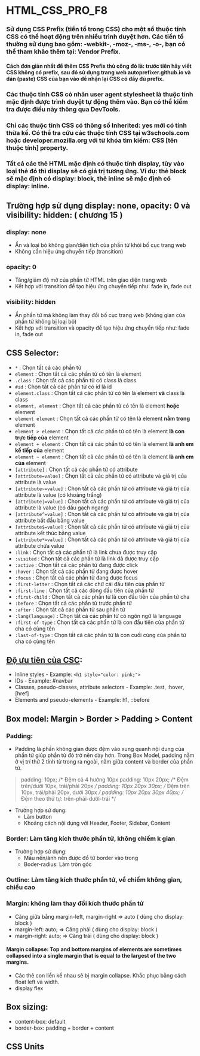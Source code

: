 # HTML_CSS_PRO_F8

### Sử dụng CSS Prefix (tiền tố trong CSS) cho một số thuộc tính CSS có thể hoạt động trên nhiều trình duyệt hơn. Các tiền tố thường sử dụng bao gồm: -webkit-, -moz-, -ms-, -o-, bạn có thể tham khảo thêm tại: Vendor Prefix.

#### Cách đơn giản nhất để thêm CSS Prefix thủ công đó là: trước tiên hãy viết CSS không có prefix, sau đó sử dụng trang web autoprefixer.github.io và dán (paste) CSS của bạn vào để nhận lại CSS có đầy đủ prefix.

### Các thuộc tính CSS có nhãn user agent stylesheet là thuộc tính mặc định được trình duyệt tự động thêm vào. Bạn có thể kiểm tra được điều này thông qua DevTools.

### Chỉ các thuộc tính CSS có thông số Inherited: yes mới có tính thừa kế. Có thể tra cứu các thuộc tính CSS tại w3schools.com hoặc developer.mozilla.org với từ khóa tìm kiếm: CSS [tên thuộc tính] property.

### Tất cả các thẻ HTML mặc định có thuộc tính display, tùy vào loại thẻ đó thì display sẽ có giá trị tương ứng. Ví dụ: thẻ block sẽ mặc định có display: block, thẻ inline sẽ mặc định có display: inline.

## Trường hợp sử dụng display: none, opacity: 0 và visibility: hidden: ( chương 15 )

### display: none
- Ẩn và loại bỏ không gian/diện tích của phần tử khỏi bố cục trang web
- Không cần hiệu ứng chuyển tiếp (transition)

### opacity: 0
- Tăng/giảm độ mờ của phần tử HTML trên giao diện trang web
- Kết hợp với transition để tạo hiệu ứng chuyển tiếp như: fade in, fade out

### visibility: hidden
- Ẩn phần tử mà không làm thay đổi bố cục trang web (không gian của phần tử không bị loại bỏ)
- Kết hợp với transition và opacity để tạo hiệu ứng chuyển tiếp như: fade in, fade out


## CSS Selector:
- ```*``` : Chọn tất cả các phần tử
- ```element``` : Chọn tất cả các phần tử có tên là element
- ```.class``` : Chọn tất cả các phần tử có class là class
- ```#id``` : Chọn tất cả các phần tử có id là id
- ```element.class``` : Chọn tất cả các phần tử có tên là element **và** class là class
- ```element, element``` : Chọn tất cả các phần tử có tên là element **hoặc** element
- ```element element``` : Chọn tất cả các phần tử có tên là element **nằm trong** element
- ```element > element``` : Chọn tất cả các phần tử có tên là element **là con trực tiếp của** element
- ```element + element``` : Chọn tất cả các phần tử có tên là element **là anh em kế tiếp của** element
- ```element ~ element``` : Chọn tất cả các phần tử có tên là element **là anh em của** element
- ```[attribute]``` : Chọn tất cả các phần tử có attribute
- ```[attribute=value]``` : Chọn tất cả các phần tử có attribute và giá trị của attribute là value
- ```[attribute~=value]``` : Chọn tất cả các phần tử có attribute và giá trị của attribute là value (có khoảng trắng)
- ```[attribute|=value]``` : Chọn tất cả các phần tử có attribute và giá trị của attribute là value (có dấu gạch ngang)
- ```[attribute^=value]``` : Chọn tất cả các phần tử có attribute và giá trị của attribute bắt đầu bằng value
- ```[attribute$=value]``` : Chọn tất cả các phần tử có attribute và giá trị của attribute kết thúc bằng value
- ```[attribute*=value]``` : Chọn tất cả các phần tử có attribute và giá trị của attribute chứa value
- ```:link``` : Chọn tất cả các phần tử là link chưa được truy cập
- ```:visited``` : Chọn tất cả các phần tử là link đã được truy cập
- ```:active``` : Chọn tất cả các phần tử đang được click
- ```:hover``` : Chọn tất cả các phần tử đang được hover
- ```:focus``` : Chọn tất cả các phần tử đang được focus
- ```:first-letter``` : Chọn tất cả các chữ cái đầu tiên của phần tử
- ```:first-line``` : Chọn tất cả các dòng đầu tiên của phần tử
- ```:first-child``` : Chọn tất cả các phần tử là con đầu tiên của phần tử cha
- ```:before``` : Chọn tất cả các phần tử trước phần tử
- ```:after``` : Chọn tất cả các phần tử sau phần tử
- ```:lang(language)``` : Chọn tất cả các phần tử có ngôn ngữ là language
- ```:first-of-type``` : Chọn tất cả các phần tử là con đầu tiên của phần tử cha có cùng tên
- ```:last-of-type``` : Chọn tất cả các phần tử là con cuối cùng của phần tử cha có cùng tên


## [Độ ưu tiên của CSC](https://www.w3schools.com/css/css_specificity.asp):
- Inline styles - Example: ``<h1 style="color: pink;">``
- IDs - Example: #navbar
- Classes, pseudo-classes, attribute selectors - Example: .test, :hover, [href]
- Elements and pseudo-elements - Example: h1, ::before


## Box model: Margin > Border > Padding > Content
### Padding:

- Padding là phần không gian được đệm vào xung quanh nội dung của phần tử giúp phần tử đó trở nên dày hơn. Trong Box Model, padding nằm ở vị trí thứ 2 tính từ trong ra ngoài, nằm giữa content và border của phần tử.
> padding: 10px; /* Đệm cả 4 hướng 10px 
> padding: 10px 20px; /* Đệm trên/dưới 10px, trái/phải 20px */
> padding: 10px 20px 30px; /* Đệm trên 10px, trái/phải 20px, dưới 30px */
> padding: 10px 20px 30px 40px; /* Đệm theo thứ tự: trên-phải-dưới-trái */

- Trường hợp sử dụng:
    - Làm button
    - Khoảng cách nội dụng với Header, Footer, Sidebar, Content


### Border: Làm tăng kích thước phần tử, không chiếm k gian

- Trường hợp sử dụng: 
    - Màu nền/ảnh nền được đổ từ border vào trong
    - Boder-radius: Làm tròn góc

### Outline: Làm tăng kích thước phần tử, về chiếm không gian, chiều cao

### Margin: không làm thay đổi kích thước phần tử
- Căng giữa bằng margin-left, margin-right => auto ( dùng cho display: block )
- margin-left: auto; => Căng phải ( dùng cho display: block )
- margin-right: auto; => Căng trái ( dùng cho display: block )

#### Margin collapse: Top and bottom margins of elements are sometimes collapsed into a single margin that is equal to the largest of the two margins.

- Các thẻ con liền kề nhau sẽ bị margin collapse. Khắc phục bằng cách float left và width.
- display flex


## Box sizing:
- content-box: default
- border-box: padding + border + content

## CSS Units